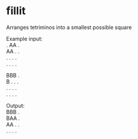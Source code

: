 # fillit  
Arranges tetriminos  into a smallest possible square  
  
Example input:  
. AA .  
AA . .  
. . . .  
. . . .  

BBB .  
B . . .  
. . . .  
. . . .  

Output:  
BBB .  
BAA .  
AA . .  
. . . .  
  
